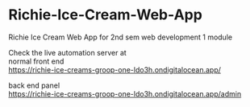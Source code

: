 # Richie-Ice-Cream-Web-App
Richie Ice Cream Web App for 2nd sem web development 1 module

Check the live automation server at <br>
  normal front end <br>
    https://richie-ice-creams-groop-one-ldo3h.ondigitalocean.app/

  back end panel <br>
    https://richie-ice-creams-groop-one-ldo3h.ondigitalocean.app/admin
